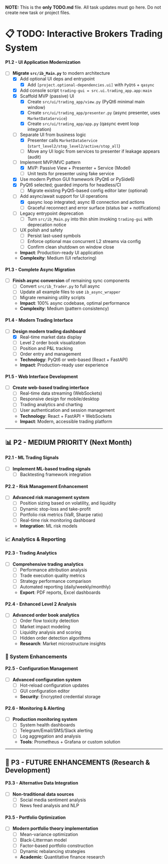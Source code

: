 **NOTE:** This is the **only TODO.md** file. All task updates must go here. Do not create new task or project files.

# 📋 **TODO: Interactive Brokers Trading System**

#### **P1.2 - UI Application Modernization**

- [ ] **Migrate `src/ib_Main.py`** to modern architecture
  - [x] Add optional UI deps and entrypoint
    - [x] Add `[project.optional-dependencies.ui]` with `PyQt6` + `qasync`
  - [x] Add console script `trading-gui = src.ui.trading_app.app:main`
  - [x] Scaffold MVP (passive) UI
    - [x] Create `src/ui/trading_app/view.py` (PyQt6 minimal main window)
    - [x] Create `src/ui/trading_app/presenter.py` (async presenter, uses `MarketDataService`)
    - [x] Create `src/ui/trading_app/app.py` (qasync event loop integration)
  - [ ] Separate UI from business logic
    - [x] Presenter calls `MarketDataService` (`start_level2/stop_level2/active/stop_all`)
    - [ ] Move any UI logic from services to presenter if leakage appears (audit)
  - [ ] Implement MVP/MVC pattern
    - [x] MVP: Passive View + Presenter + Service (Model)
    - [ ] Unit tests for presenter using fake service
  - [x] Use modern Python GUI framework (PyQt6 or PySide6)
  - [x] PyQt6 selected; guarded imports for headless/CI
    - [ ] Migrate existing PyQt5-based config editor later (optional)
  - [ ] Add async/await support for UI operations
    - [x] qasync loop integrated; async IB connection and actions
    - [ ] Graceful reconnect and error surface (status bar + notifications)
  - [ ] Legacy entrypoint deprecation
    - [ ] Turn `src/ib_Main.py` into thin shim invoking `trading-gui` with deprecation notice
  - [ ] UX polish and safety
    - [ ] Persist last-used symbols
    - [ ] Enforce optional max concurrent L2 streams via config
    - [ ] Confirm clean shutdown on window close
  - **Impact**: Production-ready UI application
  - **Complexity**: Medium (UI refactoring)

#### **P1.3 - Complete Async Migration**

- [ ] **Finish async conversion** of remaining sync components
  - [ ] Convert `src/ib_Trader.py` to full async
  - [ ] Update all example files to use `ib_async_wrapper`
  - [ ] Migrate remaining utility scripts
  - **Impact**: 100% async codebase, optimal performance
  - **Complexity**: Medium (pattern consistency)

#### **P1.4 - Modern Trading Interface**

- [ ] **Design modern trading dashboard**
  - [x] Real-time market data display
  - [ ] Level 2 order book visualization
  - [ ] Position and P&L tracking
  - [ ] Order entry and management
  - **Technology**: PyQt6 or web-based (React + FastAPI)
  - **Impact**: Production-ready user experience

#### **P1.5 - Web Interface Development**

- [ ] **Create web-based trading interface**
  - [ ] Real-time data streaming (WebSockets)
  - [ ] Responsive design for mobile/desktop
  - [ ] Trading analytics and charting
  - [ ] User authentication and session management
  - **Technology**: React + FastAPI + WebSockets
  - **Impact**: Modern, accessible trading platform

---

## 📊 **P2 - MEDIUM PRIORITY (Next Month)**

#### **P2.1 - ML Trading Signals**

- [ ] **Implement ML-based trading signals**
  - [ ] Backtesting framework integration

#### **P2.2 - Risk Management Enhancement**

- [ ] **Advanced risk management system**
  - [ ] Position sizing based on volatility, and liquidity
  - [ ] Dynamic stop-loss and take-profit
  - [ ] Portfolio risk metrics (VaR, Sharpe ratio)
  - [ ] Real-time risk monitoring dashboard
  - **Integration**: ML risk models

### **📈 Analytics & Reporting**

#### **P2.3 - Trading Analytics**

- [ ] **Comprehensive trading analytics**
  - [ ] Performance attribution analysis
  - [ ] Trade execution quality metrics
  - [ ] Strategy performance comparison
  - [ ] Automated reporting (daily/weekly/monthly)
  - **Export**: PDF reports, Excel dashboards

#### **P2.4 - Enhanced Level 2 Analysis**

- [ ] **Advanced order book analytics**
  - [ ] Order flow toxicity detection
  - [ ] Market impact modeling
  - [ ] Liquidity analysis and scoring
  - [ ] Hidden order detection algorithms
  - **Research**: Market microstructure insights

### **🔧 System Enhancements**

#### **P2.5 - Configuration Management**

- [ ] **Advanced configuration system**
  - [ ] Hot-reload configuration updates
  - [ ] GUI configuration editor
  - **Security**: Encrypted credential storage

#### **P2.6 - Monitoring & Alerting**

- [ ] **Production monitoring system**
  - [ ] System health dashboards
  - [ ] Telegram/Email/SMS/Slack alerting
  - [ ] Log aggregation and analysis
  - **Tools**: Prometheus + Grafana or custom solution

---

## 🌟 **P3 - FUTURE ENHANCEMENTS (Research & Development)**

#### **P3.3 - Alternative Data Integration**

- [ ] **Non-traditional data sources**
  - [ ] Social media sentiment analysis
  - [ ] News feed analysis and NLP

#### **P3.5 - Portfolio Optimization**

- [ ] **Modern portfolio theory implementation**
  - [ ] Mean-variance optimization
  - [ ] Black-Litterman model
  - [ ] Factor-based portfolio construction
  - [ ] Dynamic rebalancing strategies
  - **Academic**: Quantitative finance research
